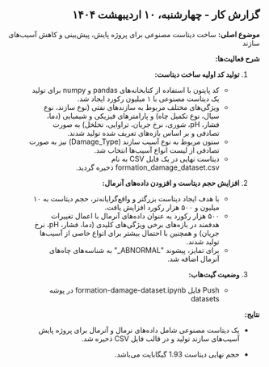 
<div dir="rtl">

## گزارش کار - چهارشنبه، ۱۰ اردیبهشت ۱۴۰۴ 

**موضوع اصلی:** ساخت دیتاست مصنوعی برای پروژه پایش، پیش‌بینی و کاهش آسیب‌های سازند

**شرح فعالیت‌ها:**

1.  **تولید کد اولیه ساخت دیتاست:**
    * کد پایتون با استفاده از کتابخانه‌های pandas و numpy برای تولید یک دیتاست مصنوعی با ۱ میلیون رکورد ایجاد شد.
    * ویژگی‌های مختلف مربوط به سازندهای نفتی (نوع سازند، نوع سیال، نوع تکمیل چاه) و پارامترهای فیزیکی و شیمیایی (دما، فشار، pH، شوری، نرخ جریان، تراوایی، تخلخل) به صورت تصادفی و بر اساس بازه‌های تعریف شده تولید شدند.
    * ستون مربوط به نوع آسیب سازند (Damage_Type) نیز به صورت تصادفی از لیست انواع آسیب‌ها انتخاب شد.
    * دیتاست نهایی در یک فایل CSV به نام formation_damage_dataset.csv ذخیره گردید.

2.  **افزایش حجم دیتاست و افزودن داده‌های آنرمال:**
    * با هدف ایجاد دیتاست بزرگتر و واقع‌گرایانه‌تر، حجم دیتاست به ۱۰ میلیون و ۵۰۰ هزار رکورد افزایش یافت.
    * ۵۰۰ هزار رکورد به عنوان داده‌های آنرمال با اعمال تغییرات هدفمند در بازه‌های برخی ویژگی‌های کلیدی (دما، فشار، pH، نرخ جریان) و همچنین با احتمال بیشتر برای انواع خاصی از آسیب‌ها تولید شدند.
    * برای تمایز، پیشوند "ABNORMAL_" به شناسه‌های چاه‌های آنرمال اضافه شد.



3.  **وضعیت گیت‌هاب:**
    * Push   فایل 
formation-damage-dataset.ipynb در پوشه datasets 

**نتایج:**

* یک دیتاست مصنوعی شامل داده‌های نرمال و آنرمال برای پروژه پایش آسیب‌های سازند تولید و در قالب فایل CSV ذخیره شد.

* حجم نهایی دیتاست 1.93 گیگابایت می‌باشد.


</div>